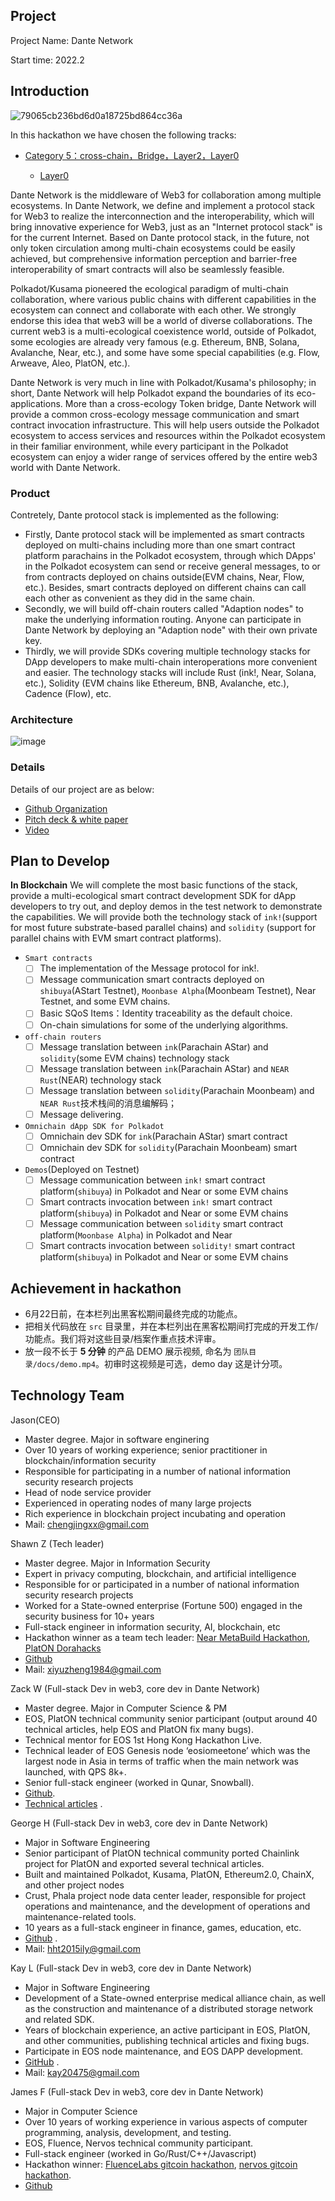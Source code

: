 ## Project

Project Name: Dante Network

Start time: 2022.2

## Introduction

![79065cb236bd6d0a18725bd864cc36a](https://user-images.githubusercontent.com/83746881/169981478-dd274207-a0ee-48a5-bdc1-94e46f938766.png)

In this hackathon we have chosen the following tracks:
* [Category 5：cross-chain，Bridge，Layer2，Layer0](https://github.com/xiyu1984/hackathon-2022-summer/blob/main/docs/categories.md#%E7%B1%BB%E5%88%AB-5%E8%B7%A8%E9%93%BEbridgelayer2layer0)
  
  * [Layer0](https://github.com/xiyu1984/hackathon-2022-summer/blob/main/docs/categories.md#layer0)

Dante Network is the middleware of Web3 for collaboration among multiple ecosystems.  In Dante Network, we define and implement a protocol stack for Web3 to realize the interconnection and the interoperability, which will bring innovative experience for Web3, just as an "Internet protocol stack" is for the current Internet. Based on Dante protocol stack, in the future, not only token circulation among multi-chain ecosystems could be easily achieved, but comprehensive information perception and barrier-free interoperability of smart contracts will also be seamlessly feasible. 

Polkadot/Kusama pioneered the ecological paradigm of multi-chain collaboration, where various public chains with different capabilities in the ecosystem can connect and collaborate with each other. We strongly endorse this idea that web3 will be a world of diverse collaborations. The current web3 is a multi-ecological coexistence world, outside of Polkadot, some ecologies are already very famous (e.g. Ethereum, BNB, Solana, Avalanche, Near, etc.), and some have some special capabilities (e.g. Flow, Arweave, Aleo, PlatON, etc.).

Dante Network is very much in line with Polkadot/Kusama's philosophy; in short, Dante Network will help Polkadot expand the boundaries of its eco-applications. More than a cross-ecology Token bridge, Dante Network will provide a common cross-ecology message communication and smart contract invocation infrastructure. This will help users outside the Polkadot ecosystem to access services and resources within the Polkadot ecosystem in their familiar environment, while every participant in the Polkadot ecosystem can enjoy a wider range of services offered by the entire web3 world with Dante Network.

### Product
Contretely, Dante protocol stack is implemented as the following:

* Firstly, Dante protocol stack will be implemented as smart contracts deployed on multi-chains including more than one smart contract platform parachains in the Polkadot ecosystem, through which DApps' in the Polkadot ecosystem can send or receive general messages, to or from contracts deployed on chains outside(EVM chains, Near, Flow, etc.). Besides, smart contracts deployed on different chains can call each other as convenient as they did in the same chain.
* Secondly, we will build off-chain routers called "Adaption nodes" to make the underlying information routing. Anyone can participate in Dante Network by deploying an "Adaption node" with their own private key.
* Thirdly, we will provide SDKs covering multiple technology stacks for DApp developers to make multi-chain interoperations more convenient and easier. The technology stacks will include Rust (ink!, Near, Solana, etc.), Solidity (EVM chains like Ethereum, BNB, Avalanche, etc.), Cadence (Flow), etc.

### Architecture
![image](https://user-images.githubusercontent.com/83746881/174229468-cfbddd60-fb31-4477-bbd8-9f4e99ccc81e.png)

### Details
Details of our project are as below: 
* [Github Organization](https://github.com/dantenetwork)
* [Pitch deck  & white paper](https://github.com/dantenetwork/Pitch-Deck)
* [Video](https://www.youtube.com/watch?v=CYXx4O8Xgcs)

## Plan to Develop

**In Blockchain**
We will complete the most basic functions of the stack, provide a multi-ecological smart contract development SDK for dApp developers to try out, and deploy demos in the test network to demonstrate the capabilities. We will provide both the technology stack of `ink!`(support for most future substrate-based parallel chains) and `solidity` (support for parallel chains with EVM smart contract platforms).

- `Smart contracts`
  - [ ] The implementation of the Message protocol for ink!.
  - [ ] Message communication smart contracts deployed on `shibuya`(AStart Testnet), `Moonbase Alpha`(Moonbeam Testnet), Near Testnet, and some EVM chains.
  - [ ] Basic SQoS Items：Identity traceability as the default choice.
  - [ ] On-chain simulations for some of the underlying algorithms.
- `off-chain routers` 
  - [ ] Message translation between `ink`(Parachain AStar) and `solidity`(some EVM chains) technology stack
  - [ ] Message translation between `ink`(Parachain AStar) and `NEAR Rust`(NEAR) technology stack
  - [ ] Message translation between `solidity`(Parachain Moonbeam) and `NEAR Rust`技术栈间的消息编解码；
  - [ ] Message delivering.
- `Omnichain dApp SDK for Polkadot`
  - [ ] Omnichain dev SDK for `ink`(Parachain AStar) smart contract
  - [ ] Omnichain dev SDK for `solidity`(Parachain Moonbeam) smart contract
- `Demos`(Deployed on Testnet)
  - [ ] Message communication between `ink!` smart contract platform(`shibuya`) in Polkadot and Near or some EVM chains
  - [ ] Smart contracts invocation between `ink!` smart contract platform(`shibuya`) in Polkadot and Near or some EVM chains
  - [ ] Message communication between `solidity` smart contract platform(`Moonbase Alpha`) in Polkadot and Near
  - [ ] Smart contracts invocation between `solidity!` smart contract platform(`shibuya`) in Polkadot and Near or some EVM chains

## Achievement in hackathon

- 6月22日前，在本栏列出黑客松期间最终完成的功能点。
- 把相关代码放在 `src` 目录里，并在本栏列出在黑客松期间打完成的开发工作/功能点。我们将对这些目录/档案作重点技术评审。
- 放一段不长于 **5 分钟** 的产品 DEMO 展示视频, 命名为 `团队目录/docs/demo.mp4`。初审时这视频是可选，demo day 这是计分项。

## Technology Team
Jason(CEO)
* Master degree. Major in software enginering
* Over 10 years of working experience; senior practitioner in blockchain/information security
* Responsible for participating in a number of national information security research projects
* Head of node service provider
* Experienced in operating nodes of many large projects
* Rich experience in blockchain project incubating and operation
* Mail: chengjingxx@gmail.com

Shawn Z (Tech leader)
* Master degree. Major in Information Security
* Expert in privacy computing, blockchain, and artificial intelligence
* Responsible for or participated in a number of national information security research projects
* Worked for a State-owned enterprise (Fortune 500) engaged in the security business for 10+ years
* Full-stack engineer in information security, AI, blockchain, etc
* Hackathon winner as a team tech leader: [Near MetaBuild Hackathon](https://devpost.com/software/universal-trusted-cross-chain-bridge ), [PlatON Dorahacks](https://forum.latticex.foundation/t/topic/5676 )
* [Github](https://github.com/xiyu1984) 
* Mail: xiyuzheng1984@gmail.com

Zack W (Full-stack Dev in web3, core dev in Dante Network)
* Master degree. Major in Computer Science & PM
* EOS, PlatON technical community senior participant (output around 40 technical articles, help EOS and PlatON fix many bugs).
* Technical mentor for EOS 1st Hong Kong Hackathon Live.
* Technical leader of EOS Genesis node ‘eosiomeetone’ which was the largest node in Asia in terms of traffic when the main network was launched, with QPS 8k+.
* Senior full-stack engineer (worked in Qunar, Snowball).
* [Github](https://github.com/wuyahuang).
* [Technical articles](https://github.com/meet-one/documentation) .

George H (Full-stack Dev in web3, core dev in Dante Network)
* Major in Software Engineering
* Senior participant of PlatON technical community ported Chainlink project for PlatON and exported several technical articles.
* Built and maintained Polkadot, Kusama, PlatON, Ethereum2.0, ChainX, and other project nodes
* Crust, Phala project node data center leader, responsible for project operations and maintenance, and the development of operations and maintenance-related tools.
* 10 years as a full-stack engineer in finance, games, education, etc.
* [Github](https://github.com/virgil2019) .
* Mail: hht2015ily@gmail.com

Kay L (Full-stack Dev in web3, core dev in Dante Network)
* Major in Software Engineering
* Development of a State-owned enterprise medical alliance chain, as well as the construction and maintenance of a distributed storage network and related SDK.
* Years of blockchain experience, an active participant in EOS, PlatON, and other communities, publishing technical articles and fixing bugs.
* Participate in EOS node maintenance, and EOS DAPP development.
* [GitHub](https://github.com/kay404) .
* Mail: kay20475@gmail.com

James F (Full-stack Dev in web3, core dev in Dante Network)
* Major in Computer Science
* Over 10 years of working experience in various aspects of computer programming, analysis, development, and testing.
* EOS, Fluence, Nervos technical community participant.
* Full-stack engineer (worked in Go/Rust/C++/Javascript)
* Hackathon winner: [FluenceLabs gitcoin hackathon](https://gitcoin.co/issue/fluencelabs/sovereign-data-hackathon/1/100026738 ), [nervos gitcoin hackathon](https://www.nervos.org/blog/nervos-gitcoin-hackathon-winners-announced ).
* [Github](https://github.com/fsy412) 
